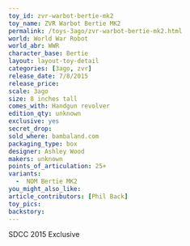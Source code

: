 ```yaml
---
toy_id: zvr-warbot-bertie-mk2
toy_name: ZVR Warbot Bertie MK2
permalink: /toys-3ago/zvr-warbot-bertie-mk2.html
world: World War Robot
world_abr: WWR
character_base: Bertie
layout: layout-toy-detail
categories: [3ago, zvr]
release_date: 7/8/2015
release_price:
scale: 3ago
size: 8 inches tall
comes_with: Handgun revolver
edition_qty: unknown
exclusive: yes
secret_drop:
sold_where: bambaland.com
packaging_type: box
designer: Ashley Wood
makers: unknown
points_of_articulation: 25+
variants: 
  -  NOM Bertie MK2
you_might_also_like:   
article_contributors: [Phil Back]
toy_pics:
backstory:
---
```

SDCC 2015 Exclusive